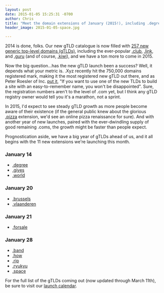 ```yaml
---
layout: post
date: 2015-01-05 15:25:31 -0700
author: Chris
title: "Meet the domain extensions of January (2015!), including .degree, .space, and .band"
header_image: 2015-01-05-space.jpg

---
```


<!-- excerpt -->

2014 is done, folks. Our new gTLD catalogue is now filled with [257 new generic top-level domains (gTLDs)](https://iwantmyname.com/domains/new-gtld-domain-extensions), including the ever-popular [.club](https://iwantmyname.com/domains/dot-club), [.link](https://iwantmyname.com/domains/dot-link), and [.guru](https://iwantmyname.com/domains/dot-guru) (and of course, [.kiwi](https://iwantmyname.com/domains/dot-kiwi)), and we have a ton more to come in 2015. 

Now the big question...has the new gTLD launch been a success? Well, it depends what your metric is. .Xyz recently hit the 750,000 domains registered mark, making it the most registered new gTLD out there, and as Peter Roesler of Inc. [put it](http://www.inc.com/peter-roesler/will-new-top-level-domains-matter-in-2015.html), "If you want to use one of the new TLDs to build a site with an easy-to-remember name, you won't be disappointed". Sure, the registration numbers aren't to the level of .com yet, but I think any gTLD registry owner would tell you it's a marathon, not a sprint. 

In 2015, I'd expect to see steady gTLD growth as more people become aware of their existence (if the general public knew about the glorious [.pizza](https://iwantmyname.com/domains/dot-pizza) extension, we'd see an online pizza renaissance for sure). And with another year of new launches, paired with the ever-dwindling supply of good remaining .coms, the growth might be faster than people expect. 

Prognostication aside, we have a big year of gTLDs ahead of us, and it all begins with the 11 new extensions we're launching this month. 

<!-- /excerpt -->

### January 14

+ [.degree](https://iwantmyname.com/domains/dot-degree)
+ [.gives](https://iwantmyname.com/domains/dot-gives)
+ [.world](https://iwantmyname.com/domains/dot-world)

### January 20

+ [.brussels](https://iwantmyname.com/domains/dot-brussels)
+ [.vlaanderen](https://iwantmyname.com/domains/dot-vlaanderen)

### January 21

+ [.forsale](https://iwantmyname.com/domains/dot-forsale)

### January 28

+ [.band](https://iwantmyname.com/domains/dot-band)
+ [.how](https://iwantmyname.com/domains/dot-how)
+ [.rip](https://iwantmyname.com/domains/dot-rip)
+ [.ryukyu](https://iwantmyname.com/domains/dot-ryukyu)
+ [.space](https://iwantmyname.com/domains/dot-space)

For the full list of the gTLDs coming out (now updated through March 11th), be sure to visit our [launch calendar](https://iwantmyname.com/domains/new-gtld-launch-dates).
